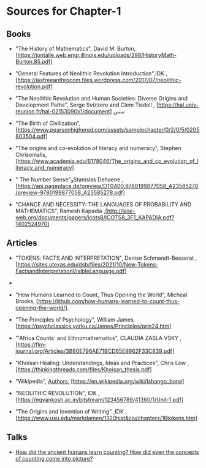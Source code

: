 # Sources for Chapter-1

## Books

- "The History of Mathematics", David M. Burton, [https://jontalle.web.engr.illinois.edu/uploads/298/HistoryMath-Burton.85.pdf]
- "General Features of Neolithic Revolution Introduction",IDK , [https://iasfreeanthrocom.files.wordpress.com/2017/07/neolithic-revolution.pdf]
- "The Neolithic Revolution and Human Societies: Diverse Origins and Development Paths", Serge Svizzero and Clem Tisdell , [https://hal.univ-reunion.fr/hal-02153090v1/document]
سس
- "The Birth of Civilization", [https://www.pearsonhighered.com/assets/samplechapter/0/2/0/5/0205803504.pdf]

- "The origins and co-evolution of literacy and numeracy",  Stephen Chrisomalis, [https://www.academia.edu/6178046/The_origins_and_co_evolution_of_literacy_and_numeracy]

- " The Number Sense"وStanislas Dehaene ,[https://api.pageplace.de/preview/DT0400.9780199877058_A23585278/preview-9780199877058_A23585278.pdf]

- "CHANCE AND NECESSITY: THE LANGUAGES OF PROBABILITY AND MATHEMATICS", Ramesh Kapadia ,[http://iase-web.org/documents/papers/icots8/ICOTS8_3F1_KAPADIA.pdf?1402524970]

## Articles
- "TOKENS: FACTS AND INTERPRETATION", Denise Schmandt-Besserat , [https://sites.utexas.edu/dsb/files/2021/10/New-Tokens-FactsandInterpretationVisibleLanguage.pdf]
-
- "How Humans Learned to Count, Thus Opening the World", Micheal Brooks, [https://lithub.com/how-humans-learned-to-count-thus-opening-the-world/].

- "The Principles of Psychology", William James, [https://psychclassics.yorku.ca/James/Principles/prin24.htm]

- "'Africa Counts' and Ethnomathematics", CLAUDIA ZASLA VSKY , [https://flm-journal.org/Articles/3B80E796AE71BCD65E9962F33C839.pdf] 

- "Khoisan Healing: Understandings, Ideas and Practices", Chris Low , [https://thinkingthreads.com/files/Khoisan_thesis.pdf]

- "Wikipedia", [Authors](https://en.wikipedia.org/w/index.php?title=Ishango_bone&action=history), [https://en.wikipedia.org/wiki/Ishango_bone]

- "NEOLITHIC REVOLUTION", IDK , [https://egyankosh.ac.in/bitstream/123456789/41360/1/Unit-1.pdf]

- "The Origins and Invention of Writing" ,IDK ,[https://www.usu.edu/markdamen/1320hist&civ/chapters/16tokens.htm]

## Talks

- [How did the ancient humans learn counting? How did even the concepts of counting come into picture?](https://www.quora.com/How-did-the-ancient-humans-learn-counting-How-did-even-the-concepts-of-counting-come-into-picture)
